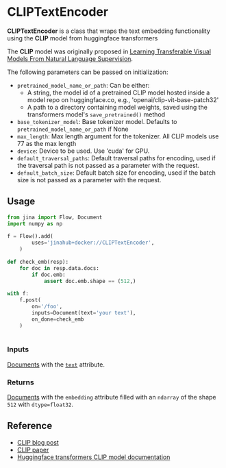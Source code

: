 # CLIPTextEncoder

 **CLIPTextEncoder** is a class that wraps the text embedding functionality using the **CLIP** model from huggingface transformers

The **CLIP** model was originally proposed in  [Learning Transferable Visual Models From Natural Language Supervision](https://arxiv.org/abs/2103.00020).


The following parameters can be passed on initialization:
- `pretrained_model_name_or_path`: Can be either:
	- A string, the model id of a pretrained CLIP model hosted
              inside a model repo on huggingface.co, e.g., 'openai/clip-vit-base-patch32'
	- A path to a directory containing model weights, saved using
		the transformers model's `save_pretrained()` method
- `base_tokenizer_model`: Base tokenizer model.
        Defaults to ``pretrained_model_name_or_path`` if None
- `max_length`: Max length argument for the tokenizer.
        All CLIP models use 77 as the max length
- `device`: Device to be used. Use 'cuda' for GPU.
- `default_traversal_paths`: Default traversal paths for encoding, used if the
        traversal path is not passed as a parameter with the request.
- `default_batch_size`: Default batch size for encoding, used if the
        batch size is not passed as a parameter with the request.






## Usage

```python
from jina import Flow, Document
import numpy as np
	
f = Flow().add(
        uses='jinahub+docker://CLIPTextEncoder',
	)
	
def check_emb(resp):
    for doc in resp.data.docs:
        if doc.emb:
            assert doc.emb.shape == (512,)
	
with f:
	f.post(
	    on='/foo', 
	    inputs=Document(text='your text'), 
	    on_done=check_emb
	)
	    
```


### Inputs 

[Documents](https://github.com/jina-ai/jina/blob/master/.github/2.0/cookbooks/Document.md) with the [`text`](https://github.com/jina-ai/jina/blob/master/.github/2.0/cookbooks/Document.md#document-attributes) attribute.

### Returns

[Documents](https://github.com/jina-ai/jina/blob/master/.github/2.0/cookbooks/Document.md) with the `embedding` attribute filled with an `ndarray` of the shape `512` with `dtype=float32`.



## Reference

- [CLIP blog post](https://openai.com/blog/clip/)
- [CLIP paper](https://arxiv.org/abs/2103.00020)
- [Huggingface transformers CLIP model documentation](https://huggingface.co/transformers/model_doc/clip.html)
